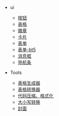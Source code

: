<!-- - bootstrap5

  - [配置](bootstrap5/setting.md)
  - [布局](bootstrap5/layout.md)
  - [内容](bootstrap5/content.md)
  - [表单](bootstrap5/form.md)
  - [按钮](bootstrap5/btn.md)
  - [表格](bootstrap5/tables.md)
  - [警告框](bootstrap5/alerts.md)
  - [导航/导航条/下拉](bootstrap5/navbar.md)
  - [卡片](bootstrap5/cards.md)
  - [更多组件](bootstrap5/components.md)
  - [辅助](bootstrap5/helpers.md)
  - [实用工具](bootstrap5/utilities.md) -->

- ui

  - [按钮](ui/btns.md)
  - [表格](ui/table.md)
  - [徽章](ui/tag.md)
  - [卡片](ui/card.md)
  - [表单](ui/form.md)
  - [表单-bt5](ui/forms.md)
  - [消息框](ui/msg.md)
  - [导航条](ui/nav.md)

- Tools

  - [表格生成器](https://www.tablesgenerator.com/markdown_tables)
  - [表格转换器](https://tableconvert.com/)
  - [代码压缩、格式化](http://tool.chinaz.com/tools/jsformat.aspx?qq-pf-to=pcqq.c2c)
  - [大小写转换](zh-cn/custom-navbar.md)
  - [封面](zh-cn/cover.md)

<!-- * 配置
  * [配置项](zh-cn/configuration.md)
  * [主题](zh-cn/themes.md)
  * [使用插件](zh-cn/plugins.md)
  * [Markdown 配置](zh-cn/markdown.md)
  * [代码高亮](zh-cn/language-highlight.md)
   -->
